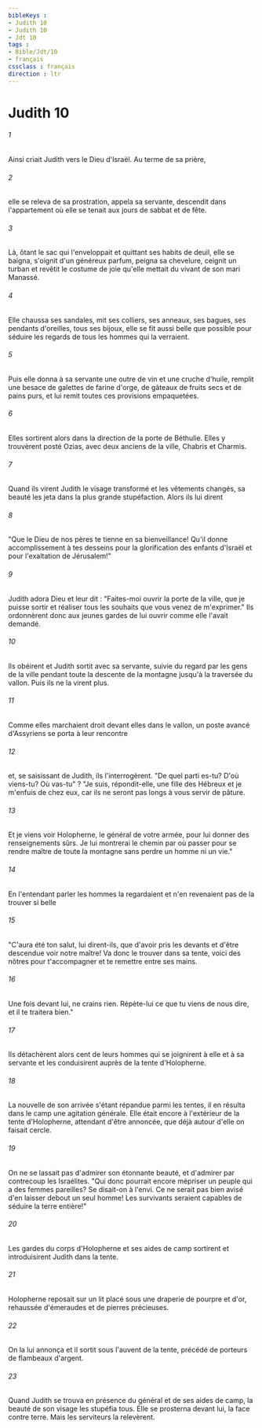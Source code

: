 ```yaml
---
bibleKeys : 
- Judith 10
- Judith 10
- Jdt 10
tags : 
- Bible/Jdt/10
- français
cssclass : français
direction : ltr
---
```


# Judith 10

###### 1
Ainsi criait Judith vers le Dieu d'Israël. Au terme de sa prière,
###### 2
elle se releva de sa prostration, appela sa servante, descendit dans l'appartement où elle se tenait aux jours de sabbat et de fête.
###### 3
Là, ôtant le sac qui l'enveloppait et quittant ses habits de deuil, elle se baigna, s'oignit d'un généreux parfum, peigna sa chevelure, ceignit un turban et revêtit le costume de joie qu'elle mettait du vivant de son mari Manassé.
###### 4
Elle chaussa ses sandales, mit ses colliers, ses anneaux, ses bagues, ses pendants d'oreilles, tous ses bijoux, elle se fit aussi belle que possible pour séduire les regards de tous les hommes qui la verraient.
###### 5
Puis elle donna à sa servante une outre de vin et une cruche d'huile, remplit une besace de galettes de farine d'orge, de gâteaux de fruits secs et de pains purs, et lui remit toutes ces provisions empaquetées.
###### 6
Elles sortirent alors dans la direction de la porte de Béthulie. Elles y trouvèrent posté Ozias, avec deux anciens de la ville, Chabris et Charmis.
###### 7
Quand ils virent Judith le visage transformé et les vêtements changés, sa beauté les jeta dans la plus grande stupéfaction. Alors ils lui dirent
###### 8
"Que le Dieu de nos pères te tienne en sa bienveillance! Qu'il donne accomplissement à tes desseins pour la glorification des enfants d'Israël et pour l'exaltation de Jérusalem!"
###### 9
Judith adora Dieu et leur dit : "Faites-moi ouvrir la porte de la ville, que je puisse sortir et réaliser tous les souhaits que vous venez de m'exprimer." Ils ordonnèrent donc aux jeunes gardes de lui ouvrir comme elle l'avait demandé.
###### 10
Ils obéirent et Judith sortit avec sa servante, suivie du regard par les gens de la ville pendant toute la descente de la montagne jusqu'à la traversée du vallon. Puis ils ne la virent plus.
###### 11
Comme elles marchaient droit devant elles dans le vallon, un poste avancé d'Assyriens se porta à leur rencontre
###### 12
et, se saisissant de Judith, ils l'interrogèrent. "De quel parti es-tu? D'où viens-tu? Où vas-tu" ? "Je suis, répondit-elle, une fille des Hébreux et je m'enfuis de chez eux, car ils ne seront pas longs à vous servir de pâture.
###### 13
Et je viens voir Holopherne, le général de votre armée, pour lui donner des renseignements sûrs. Je lui montrerai le chemin par où passer pour se rendre maître de toute la montagne sans perdre un homme ni un vie."
###### 14
En l'entendant parler les hommes la regardaient et n'en revenaient pas de la trouver si belle
###### 15
"C'aura été ton salut, lui dirent-ils, que d'avoir pris les devants et d'être descendue voir notre maître! Va donc le trouver dans sa tente, voici des nôtres pour t'accompagner et te remettre entre ses mains.
###### 16
Une fois devant lui, ne crains rien. Répète-lui ce que tu viens de nous dire, et il te traitera bien."
###### 17
Ils détachèrent alors cent de leurs hommes qui se joignirent à elle et à sa servante et les conduisirent auprès de la tente d'Holopherne.
###### 18
La nouvelle de son arrivée s'étant répandue parmi les tentes, il en résulta dans le camp une agitation générale. Elle était encore à l'extérieur de la tente d'Holopherne, attendant d'être annoncée, que déjà autour d'elle on faisait cercle.
###### 19
On ne se lassait pas d'admirer son étonnante beauté, et d'admirer par contrecoup les Israélites. "Qui donc pourrait encore mépriser un peuple qui a des femmes pareilles? Se disait-on à l'envi. Ce ne serait pas bien avisé d'en laisser debout un seul homme! Les survivants seraient capables de séduire la terre entière!"
###### 20
Les gardes du corps d'Holopherne et ses aides de camp sortirent et introduisirent Judith dans la tente.
###### 21
Holopherne reposait sur un lit placé sous une draperie de pourpre et d'or, rehaussée d'émeraudes et de pierres précieuses.
###### 22
On la lui annonça et il sortit sous l'auvent de la tente, précédé de porteurs de flambeaux d'argent.
###### 23
Quand Judith se trouva en présence du général et de ses aides de camp, la beauté de son visage les stupéfia tous. Elle se prosterna devant lui, la face contre terre. Mais les serviteurs la relevèrent.
